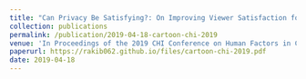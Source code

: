 ```yaml
---
title: "Can Privacy Be Satisfying?: On Improving Viewer Satisfaction for Privacy-Enhanced Photos Using Aesthetic Transforms"
collection: publications
permalink: /publication/2019-04-18-cartoon-chi-2019
venue: 'In Proceedings of the 2019 CHI Conference on Human Factors in Computing Systems'
paperurl: https://rakib062.github.io/files/cartoon-chi-2019.pdf
date: 2019-04-18
---
```

